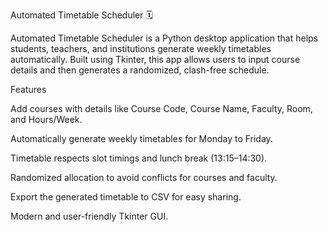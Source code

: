 Automated Timetable Scheduler 🗓️

Automated Timetable Scheduler is a Python desktop application that helps students, teachers, and institutions generate weekly timetables automatically. Built using Tkinter, this app allows users to input course details and then generates a randomized, clash-free schedule.

Features

Add courses with details like Course Code, Course Name, Faculty, Room, and Hours/Week.

Automatically generate weekly timetables for Monday to Friday.

Timetable respects slot timings and lunch break (13:15–14:30).

Randomized allocation to avoid conflicts for courses and faculty.

Export the generated timetable to CSV for easy sharing.

Modern and user-friendly Tkinter GUI.
